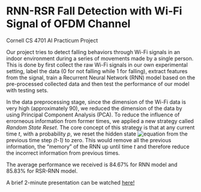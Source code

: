 # RNN-RSR Fall Detection with Wi-Fi Signal of OFDM Channel
Cornell CS 4701 AI Practicum Project

Our project tries to detect falling behaviors through Wi-Fi signals in an indoor environment during a series of movements made by a single person. This is done by first collect the raw Wi-Fi signals in our own experimental setting, label the data (0 for not falling while 1 for falling), extract features from the signal, train a Recurrent Neural Network (RNN) model based on the pre-processed collected data and then test the performance of our model with testing sets. 

In the data preprocessing stage, since the dimension of the Wi-Fi data is very high (approximately 90), we reduced the dimension of the data by using Principal Component Analysis (PCA). To reduce the influence of errorneous information from former times, we applied a new strategy called *Random State Reset*. The core concept of this strategy is that at any current time *t*, with a probability *p*, we reset the hidden state ![equation](https://render.githubusercontent.com/render/math?math=S_{t-1}) from the previous time step *(t-1)* to zero. This would remove all the previous information, the “memory” of the RNN up until time *t* and therefore reduce the incorrect information from previous times.

The average performance we received is 84.67% for RNN model and 85.83% for RSR-RNN model. 

A brief 2-minute presentation can be watched [here!](https://www.youtube.com/watch?v=Xd_Phzt11sg)
